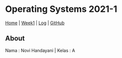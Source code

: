 # Operating Systems 2021-1
[Home](index) |
[Week1](w01) |
[Log](TXT/mylog.txt) |
[GitHub](https://github.com/novihdn/os211)

## About
Nama  : Novi Handayani  |  Kelas : A 
